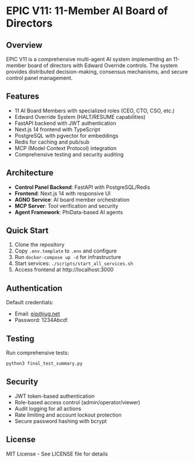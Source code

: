 # EPIC V11: 11-Member AI Board of Directors

## Overview

EPIC V11 is a comprehensive multi-agent AI system implementing an 11-member board of directors with Edward Override controls. The system provides distributed decision-making, consensus mechanisms, and secure control panel management.

## Features

- 11 AI Board Members with specialized roles (CEO, CTO, CSO, etc.)
- Edward Override System (HALT/RESUME capabilities)
- FastAPI backend with JWT authentication
- Next.js 14 frontend with TypeScript
- PostgreSQL with pgvector for embeddings
- Redis for caching and pub/sub
- MCP (Model Context Protocol) integration
- Comprehensive testing and security auditing

## Architecture

- **Control Panel Backend**: FastAPI with PostgreSQL/Redis
- **Frontend**: Next.js 14 with responsive UI
- **AGNO Service**: AI board member orchestration
- **MCP Server**: Tool verification and security
- **Agent Framework**: PhiData-based AI agents

## Quick Start

1. Clone the repository
2. Copy `.env.template` to `.env` and configure
3. Run `docker-compose up -d` for infrastructure
4. Start services: `./scripts/start_all_services.sh`
5. Access frontend at http://localhost:3000

## Authentication

Default credentials:
- Email: eip@iug.net
- Password: 1234Abcd!

## Testing

Run comprehensive tests:
```bash
python3 final_test_summary.py
```

## Security

- JWT token-based authentication
- Role-based access control (admin/operator/viewer)  
- Audit logging for all actions
- Rate limiting and account lockout protection
- Secure password hashing with bcrypt

## License

MIT License - See LICENSE file for details


